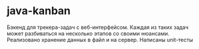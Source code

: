 # java-kanban

Бэкенд для  трекера-задач с веб-интерфейсом. Каждая из таких задач может разбиваться на несколько этапов со своими нюансами. Реализовано хранение данных в файл и на сервер. Написаны unit-тесты
